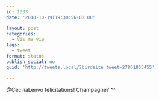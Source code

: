```yaml
---
id: 1333
date: '2010-10-19T19:30:56+02:00'

layout: post
categories:
  - Vis ma vie
tags:
  - tweet
format: status
publish_social: no
guid: 'http://tweets.local/?birdsite_tweet=27861855455'

---
```


@CeciliaLenvo félicitations! Champagne? ^^